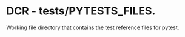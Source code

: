 # DCR - tests/__PYTESTS_FILES__.

Working file directory that contains the test reference files for pytest.
